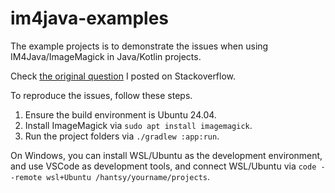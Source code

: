 # im4java-examples

The example projects is to demonstrate the issues when using IM4Java/ImageMagick in Java/Kotlin projects.

Check [the original question](https://stackoverflow.com/questions/79435864/im4java-throws-exception-convert-im6-q16-no-decode-delegate-for-this-image-form) I posted on Stackoverflow.

To reproduce the issues, follow these steps.

1. Ensure the build environment is Ubuntu 24.04. 
2. Install ImageMagick via `sudo apt install imagemagick`.
3. Run the project folders via `./gradlew :app:run`.

On Windows, you can install WSL/Ubuntu as the development environment, and use VSCode as development tools, and connect WSL/Ubuntu via `code --remote wsl+Ubuntu /hantsy/yourname/projects`.


